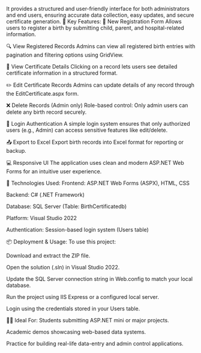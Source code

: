 It provides a structured and user-friendly interface for both administrators and end users, ensuring accurate data collection, easy updates, and secure certificate generation.
🚀 Key Features:
📝 New Registration Form
Allows users to register a birth by submitting child, parent, and hospital-related information.

🔍 View Registered Records
Admins can view all registered birth entries with pagination and filtering options using GridView.

📄 View Certificate Details
Clicking on a record lets users see detailed certificate information in a structured format.

✏️ Edit Certificate Records
Admins can update details of any record through the EditCertificate.aspx form.

❌ Delete Records (Admin only)
Role-based control: Only admin users can delete any birth record securely.

🔐 Login Authentication
A simple login system ensures that only authorized users (e.g., Admin) can access sensitive features like edit/delete.

📤 Export to Excel
Export birth records into Excel format for reporting or backup.

💻 Responsive UI
The application uses clean and modern ASP.NET Web Forms for an intuitive user experience.

🧰 Technologies Used:
Frontend: ASP.NET Web Forms (ASPX), HTML, CSS

Backend: C# (.NET Framework)

Database: SQL Server (Table: BirthCertificatedb)

Platform: Visual Studio 2022

Authentication: Session-based login system (Users table)

📦 Deployment & Usage:
To use this project:

Download and extract the ZIP file.

Open the solution (.sln) in Visual Studio 2022.

Update the SQL Server connection string in Web.config to match your local database.

Run the project using IIS Express or a configured local server.

Login using the credentials stored in your Users table.

👨‍💼 Ideal For:
Students submitting ASP.NET mini or major projects.

Academic demos showcasing web-based data systems.

Practice for building real-life data-entry and admin control applications.

